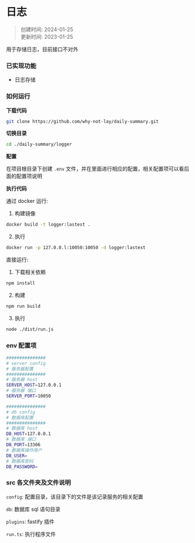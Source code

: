 # 日志

> 创建时间: 2024-01-25  
> 更新时间: 2023-01-25

用于存储日志，目前接口不对外

### 已实现功能
* 日志存储

### 如何运行
**下载代码**
```bash
git clone https://github.com/why-not-lay/daily-summary.git
```
**切换目录**
```bash
cd ./daily-summary/logger
```
**配置**

在项目根目录下创建 `.env` 文件，并在里面进行相应的配置，相关配置项可以看后面的配置项说明

**执行代码**

通过 docker 运行:
1. 构建镜像
```bash
docker build -t logger:lastest .
```
2. 执行 
```bash
docker run -p 127.0.0.l:10050:10050 -d logger:lastest
```

直接运行:
1. 下载相关依赖
```bash
npm install
```
2. 构建
```bash
npm run build
```
3. 执行
```bash
node ./dist/run.js
```
### env 配置项
```bash
###############
# server config
# 服务器配置
###############
# 服务器 host
SERVER_HOST=127.0.0.1
# 服务器 端口
SERVER_PORT=10050

###############
# db config
# 数据库配置 
###############
# 数据库 host
DB_HOST=127.0.0.1
# 数据库 端口
DB_PORT=13306
# 数据库操作用户
DB_USER=
# 数据库密码
DB_PASSWORD=
```

### src 各文件夹及文件说明
`config`: 配置目录，该目录下的文件是该记录服务的相关配置

`db`: 数据库 sql 语句目录

`plugins`: fastify 插件

`run.ts`: 执行程序文件

